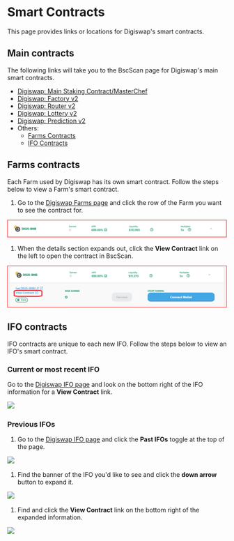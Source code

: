 # Smart Contracts

This page provides links or locations for Digiswap's smart contracts.

## Main contracts

The following links will take you to the BscScan page for Digiswap's main smart contracts.

* [Digiswap: Main Staking Contract/MasterChef](https://bscscan.com/address/0x73feaa1ee314f8c655e354234017be2193c9e24e)
* [Digiswap: Factory v2](https://bscscan.com/address/0xca143ce32fe78f1f7019d7d551a6402fc5350c73)
* [Digiswap: Router v2](https://bscscan.com/address/0x10ed43c718714eb63d5aa57b78b54704e256024e)
* [Digiswap: Lottery v2](https://bscscan.com/address/0x5aF6D33DE2ccEC94efb1bDF8f92Bd58085432d2c)
* [Digiswap: Prediction v2](https://bscscan.com/address/0x18b2a687610328590bc8f2e5fedde3b582a49cda)
* Others:
  * [Farms Contracts](./#farms-contracts)&#x20;
  * [IFO Contracts](./#ifo-contracts)

## Farms contracts

Each Farm used by Digiswap has its own smart contract. Follow the steps below to view a Farm's smart contract.

1. Go to the [Digiswap Farms page](https://pancakeswap.finance/farms) and click the row of the Farm you want to see the contract for.

![](<../../.gitbook/assets/image (126).png>)

1. When the details section expands out, click the **View Contract** link on the left to open the contract in BscScan.

![](<../../.gitbook/assets/image (127).png>)

## IFO contracts

IFO contracts are unique to each new IFO. Follow the steps below to view an IFO's smart contract.

### Current or most recent IFO

Go to the [Digiswap IFO page](https://pancakeswap.finance/ifo) and look on the bottom right of the IFO information for a **View Contract** link.

![](<../../.gitbook/assets/image (128).png>)

### Previous IFOs

1. Go to the [Digiswap IFO page](https://pancakeswap.finance/ifo) and click the **Past IFOs** toggle at the top of the page.

![](<../../.gitbook/assets/image (129).png>)

1. Find the banner of the IFO you'd like to see and click the **down arrow** button to expand it.

![](<../../.gitbook/assets/image (130).png>)

1. Find and click the **View Contract** link on the bottom right of the expanded information.

![](<../../.gitbook/assets/image (131).png>)
